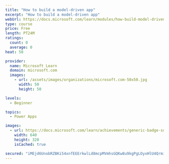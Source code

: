 ```yaml
---
title: "How to build a model-driven app"
excerpt: "How to build a model-driven app"
webUrl: https://docs.microsoft.com/learn/modules/how-build-model-driven-app/
type: course
price: Free
length: PT24M
ratings:
  count: 0
  average: 0
heat: 50

provider:
  name: Microsoft Learn
  domain: microsoft.com
  images:
    - url: /assets/images/organizations/microsoft.com-50x50.jpg
      width: 50
      height: 50

levels:
  - Beginner

topics:
  - Power Apps

images:
  - url: https://docs.microsoft.com/learn/achievements/generic-badge-social.png
    width: 640
    height: 320
    isCached: true

secured: "iMEjd6UnobRZBKi54xnfEEErkwlLd8mcpMVmhsGQKw8u9kgPgLOyxHlU4QrmiTZYwa9nhOtu0iUObB3iP/c51o68kIKwng03UbVo5/4wxUcOQfdkMzUPOO4396OEvoBFM0558Gpg2S2HEroeDQz5R9xuEL8pNi6LCxEH39Bqy+PaqSWpFbGboMkQafoNcvCCa/oZcPdaHkEr9eZ1zVSdPWdpWktShsjqaqzU7xnEoODA+cohTmjilz2mPnWovpNoiT4ZmOyK2BnMM9sh6CLkEPwqUqCFnAnPxUId5S9056O4nVQgoK+itCMpW6EiBl7+ZM54EUSIZsQTepmnyyaGMQrgR2HxDu4d7nwBFJ7ZngFctk0ivanFabCRAraeN0HlfSaoEi2F/NZN+0JuyezqFQ==;qsQ4F0hS11TrsTYxJ/xGLw=="
---
```


